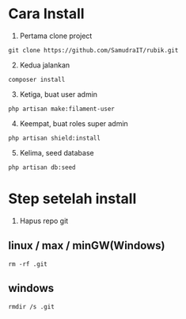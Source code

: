 # Cara Install

1. Pertama clone project

```
git clone https://github.com/SamudraIT/rubik.git
```

2. Kedua jalankan

```
composer install
```

3. Ketiga, buat user admin

```
php artisan make:filament-user
```

4. Keempat, buat roles super admin

```
php artisan shield:install
```

5. Kelima, seed database

```
php artisan db:seed
```

# Step setelah install

1. Hapus repo git

## linux / max / minGW(Windows)

```
rm -rf .git
```

## windows

```
rmdir /s .git
```
